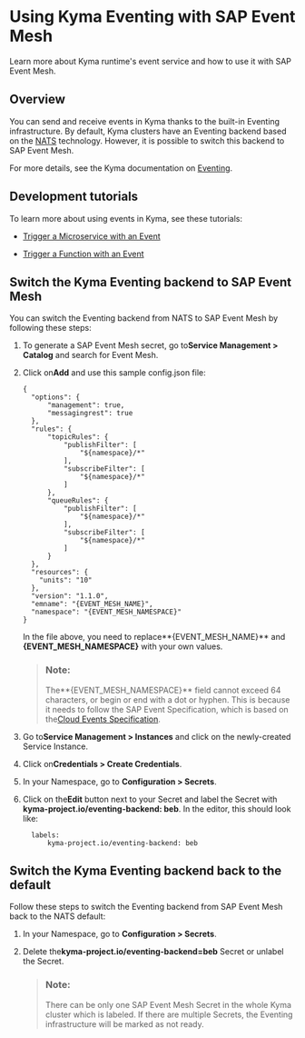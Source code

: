 <!-- loio407d1266017f4b529b61665fa7408c41 -->

# Using Kyma Eventing with SAP Event Mesh

Learn more about Kyma runtime's event service and how to use it with SAP Event Mesh.



## Overview

You can send and receive events in Kyma thanks to the built-in Eventing infrastructure. By default, Kyma clusters have an Eventing backend based on the [NATS](https://nats.io/) technology. However, it is possible to switch this backend to SAP Event Mesh.

For more details, see the Kyma documentation on [Eventing](https://kyma-project.io/docs/components/eventing/).



## Development tutorials

To learn more about using events in Kyma, see these tutorials:

-   [Trigger a Microservice with an Event](https://developers.sap.com/tutorials/cp-kyma-microservice-trigger.html)

-   [Trigger a Function with an Event](https://kyma-project.io/docs/components/serverless/#tutorials-trigger-a-function-with-an-event)



## Switch the Kyma Eventing backend to SAP Event Mesh

You can switch the Eventing backend from NATS to SAP Event Mesh by following these steps:

1.  To generate a SAP Event Mesh secret, go to**Service Management \> Catalog** and search for Event Mesh.
2.  Click on**Add** and use this sample config.json file:

    ```
    {
      "options": {
          "management": true,
          "messagingrest": true
      },
      "rules": {
          "topicRules": {
              "publishFilter": [
                  "${namespace}/*"
              ],
              "subscribeFilter": [
                  "${namespace}/*"
              ]
          },
          "queueRules": {
              "publishFilter": [
                  "${namespace}/*"
              ],
              "subscribeFilter": [
                  "${namespace}/*"
              ]
          }
      },
      "resources": {
        "units": "10"
      },
      "version": "1.1.0",
      "emname": "{EVENT_MESH_NAME}",
      "namespace": "{EVENT_MESH_NAMESPACE}"
    }
    ```

    In the file above, you need to replace**\{EVENT\_MESH\_NAME\}** and **\{EVENT\_MESH\_NAMESPACE\}** with your own values.

    > ### Note:  
    > The**\{EVENT\_MESH\_NAMESPACE\}** field cannot exceed 64 characters, or begin or end with a dot or hyphen. This is because it needs to follow the SAP Event Specification, which is based on the[Cloud Events Specification](https://github.com/cloudevents/spec/blob/v1.0/spec.md).

3.  Go to**Service Management \> Instances** and click on the newly-created Service Instance.
4.  Click on**Credentials \> Create Credentials**.
5.  In your Namespace, go to **Configuration \> Secrets**.
6.  Click on the**Edit** button next to your Secret and label the Secret with **kyma-project.io/eventing-backend: beb**. In the editor, this should look like:

    ```
      labels:
          kyma-project.io/eventing-backend: beb
    ```




<a name="loio407d1266017f4b529b61665fa7408c41__section_dj4_p22_ypb"/>

## Switch the Kyma Eventing backend back to the default

Follow these steps to switch the Eventing backend from SAP Event Mesh back to the NATS default:

1.  In your Namespace, go to **Configuration \> Secrets**.
2.  Delete the**kyma-project.io/eventing-backend=beb** Secret or unlabel the Secret.

    > ### Note:  
    > There can be only one SAP Event Mesh Secret in the whole Kyma cluster which is labeled. If there are multiple Secrets, the Eventing infrastructure will be marked as not ready.


